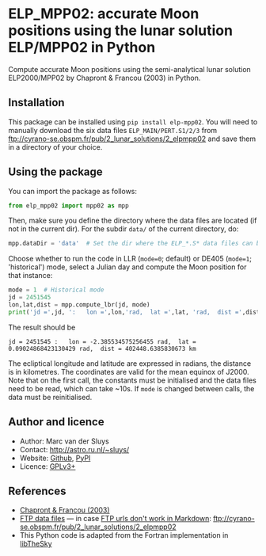 # ELP_MPP02: accurate Moon positions using the lunar solution ELP/MPP02 in Python #

Compute accurate Moon positions using the semi-analytical lunar solution ELP2000/MPP02 by Chapront & Francou
(2003) in Python.


## Installation ##

This package can be installed using `pip install elp-mpp02`.  You will need to manually download the six data
files `ELP_MAIN/PERT.S1/2/3` from ftp://cyrano-se.obspm.fr/pub/2_lunar_solutions/2_elpmpp02 and save them in a
directory of your choice.


## Using the package ##

You can import the package as follows:
```python
from elp_mpp02 import mpp02 as mpp
```

Then, make sure you define the directory where the data files are located (if not in the current dir). 
For the subdir `data/` of the current directory, do:
```python
mpp.dataDir = 'data'  # Set the dir where the ELP_*.S* data files can be found
```

Choose whether to run the code in LLR (`mode=0`; default) or DE405 (`mode=1`; 'historical') mode, select a
Julian day and compute the Moon position for that instance:
```python
mode = 1  # Historical mode
jd = 2451545
lon,lat,dist = mpp.compute_lbr(jd, mode)  
print('jd =',jd, ':   lon =',lon,'rad,  lat =',lat, 'rad,  dist =',dist,'km.')
```
The result should be
```
jd = 2451545 :   lon = -2.385534575256455 rad,  lat = 0.09024868423130429 rad,  dist = 402448.6385830673 km
```

The ecliptical longitude and latitude are expressed in radians, the distance is in kilometres.  The
coordinates are valid for the mean equinox of J2000.  Note that on the first call, the constants must be
initialised and the data files need to be read, which can take ~10s.  If `mode` is changed between calls, the
data must be reinitialised.


## Author and licence ##

* Author: Marc van der Sluys
* Contact: http://astro.ru.nl/~sluys/
* Website: [Github](https://github.com/MarcvdSluys/ELP-MPP02), [PyPI](https://pypi.org/project/elp_mpp02/)
* Licence: [GPLv3+](https://www.gnu.org/licenses/gpl.html)


## References ##

* [Chapront & Francou (2003)](https://ui.adsabs.harvard.edu/abs/2003A%26A...404..735C/abstract)
* [FTP data files](ftp://cyrano-se.obspm.fr/pub/2_lunar_solutions/2_elpmpp02) &mdash; in case [FTP urls don't work in Markdown](https://github.com/gollum/gollum/issues/759): ftp://cyrano-se.obspm.fr/pub/2_lunar_solutions/2_elpmpp02
* This Python code is adapted from the Fortran implementation in [libTheSky](http://libthesky.sourceforge.net/)
